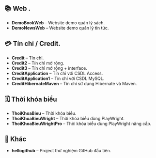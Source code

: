 ## 📚 Web .
- **DemoBookWeb** – Website demo quản lý sách.  
- **DemoNewsWeb** – Website demo quản lý tin tức.  

## 💳 Tín chỉ / Credit.
- **Credit** – Tín chỉ.  
- **Credit2** – Tín chỉ mở rộng.  
- **Credit3** – Tín chỉ mở rộng + interface.  
- **CreditApplication** – Tín chỉ với CSDL Access.  
- **CreditApplication1** – Tín chỉ với CSDL MySQL.  
- **CreditHibernateMaven** – Tín chỉ sử dụng Hibernate và Maven.  

## 🗓️ Thời khóa biểu
- **ThoiKhoaBieu** –  Thời khóa biểu.  
- **ThoiKhoaBieuWright** – Thời khóa biểu dùng PlayWright.  
- **ThoiKhoaBieuWrightPro** – Thời khóa biểu dùng PlayWright nâng cấp.  

## 🌱 Khác
- **hellogithub** – Project thử nghiệm GitHub đầu tiên.  